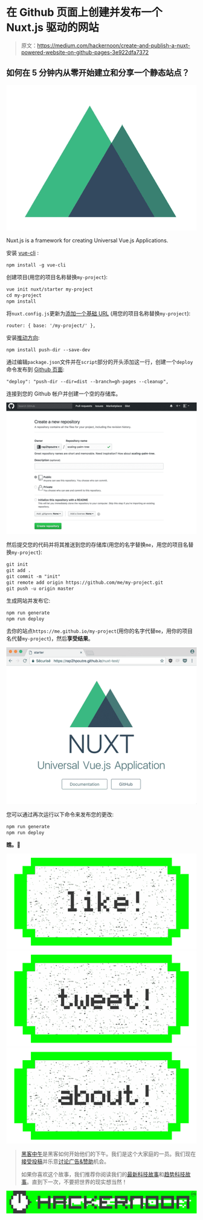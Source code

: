 # 在 Github 页面上创建并发布一个 Nuxt.js 驱动的网站

> 原文：<https://medium.com/hackernoon/create-and-publish-a-nuxt-powered-website-on-github-pages-3e922dfa7372>

## 如何在 5 分钟内从零开始建立和分享一个静态站点？

![](img/9c8744dac439d3624283568d61d3d21f.png)

Nuxt.js is a framework for creating Universal Vue.js Applications.

安装 [vue-cli](https://github.com/vuejs/vue-cli) :

```
npm install -g vue-cli
```

创建项目(用您的项目名称替换`my-project`):

```
vue init nuxt/starter my-project
cd my-project
npm install
```

将`nuxt.config.js`更新为[添加一个基础 URL](https://nuxtjs.org/api/configuration-router/#base) (用您的项目名称替换`my-project`):

```
router: { base: '/my-project/' },
```

安装[推动方向](https://github.com/L33T-KR3W/push-dir):

```
npm install push-dir --save-dev
```

通过编辑`package.json`文件并在`script`部分的开头添加这一行，创建一个`deploy`命令发布到 [Github 页面](https://pages.github.com/):

```
"deploy": "push-dir --dir=dist --branch=gh-pages --cleanup",
```

连接到您的 Github 帐户并创建一个空的存储库。

![](img/08a68f6f82c332dcca0b99b63387596d.png)

然后提交您的代码并将其推送到您的存储库(用您的名字替换`me`，用您的项目名替换`my-project`):

```
git init
git add .
git commit -m "init"
git remote add origin https://github.com/me/my-project.git
git push -u origin master
```

生成网站并发布它:

```
npm run generate
npm run deploy
```

去你的站点`https://me.github.io/my-project`(用你的名字代替`me`，用你的项目名代替`my-project`)，然后**享受结果**。

![](img/833fc0b0686ef890170982d849263658.png)

您可以通过再次运行以下命令来发布您的更改:

```
npm run generate
npm run deploy
```

**瞧。**🤗

[![](img/50ef4044ecd4e250b5d50f368b775d38.png)](http://bit.ly/HackernoonFB)[![](img/979d9a46439d5aebbdcdca574e21dc81.png)](https://goo.gl/k7XYbx)[![](img/2930ba6bd2c12218fdbbf7e02c8746ff.png)](https://goo.gl/4ofytp)

> [黑客中午](http://bit.ly/Hackernoon)是黑客如何开始他们的下午。我们是这个大家庭的一员。我们现在[接受投稿](http://bit.ly/hackernoonsubmission)并乐意[讨论广告&赞助](mailto:partners@amipublications.com)机会。
> 
> 如果你喜欢这个故事，我们推荐你阅读我们的[最新科技故事](http://bit.ly/hackernoonlatestt)和[趋势科技故事](https://hackernoon.com/trending)。直到下一次，不要把世界的现实想当然！

![](img/be0ca55ba73a573dce11effb2ee80d56.png)